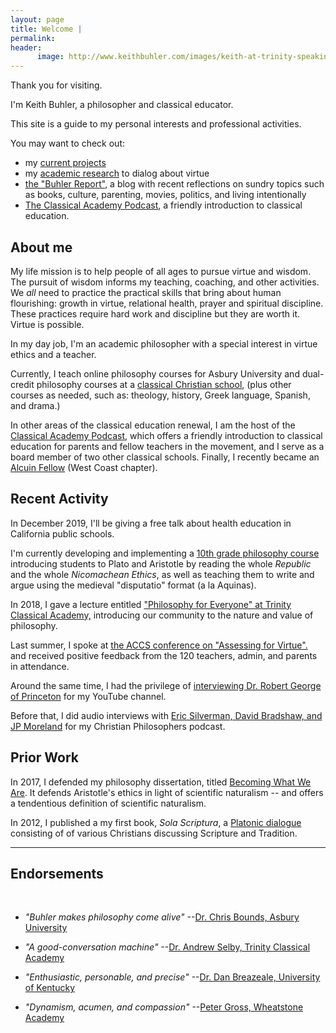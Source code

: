 ```yaml
---
layout: page
title: Welcome | 
permalink: 
header:
      image: http://www.keithbuhler.com/images/keith-at-trinity-speaking.jpg
---
```


Thank you for visiting. 

I'm Keith Buhler, a philosopher and classical educator. 

This site is a guide to my personal interests and professional activities. 

You may want to check out: 

* my [current projects](/projects)
* my [academic research](/research) to dialog about virtue 
* [the "Buhler Report"](/blog), a blog with recent reflections on  sundry topics such as books, culture, parenting, movies, politics, and living intentionally
* [The Classical Academy Podcast](https://www.trinityclassicalacademy.com/about/podcast), a friendly introduction to classical education. 



## About me

My life mission is to help people of all ages to pursue virtue and wisdom.  The pursuit of wisdom informs my teaching, coaching, and other activities.  We *all* need to practice the practical skills that bring about human flourishing: growth in virtue, relational health, prayer and spiritual discipline. These practices require hard work and discipline but they are worth it. Virtue is possible.

In my day job, I'm an academic philosopher with a special interest in virtue ethics and a teacher.  

Currently, I teach online philosophy courses for Asbury University and  dual-credit philosophy courses at a [classical Christian school](https://classicalchristian.org/), (plus other courses as needed, such as: theology, history, Greek language, Spanish, and drama.) 

In other areas of the classical education renewal, I am the host of the [Classical Academy Podcast](https://www.trinityclassicalacademy.com/about/podcast), which offers a friendly introduction to classical education for parents and fellow teachers in the movement, and I serve as a board member of two other classical schools. Finally, I recently became an [Alcuin Fellow](http://www.alcuinfellowship.com/) (West Coast chapter). 



## Recent Activity

In December 2019, I'll be giving a free talk about health education in California public schools. 

I'm currently developing and implementing a [10th grade philosophy course](http://www.keithbuhler.com/trinity-philosophy/) introducing students to Plato and Aristotle by reading the whole *Republic* and the whole *Nicomachean Ethics*, as well as teaching them to write and argue using the medieval "disputatio" format (a la Aquinas).  

In 2018, I gave a lecture entitled ["Philosophy for Everyone" at Trinity Classical Academy,](https://www.youtube.com/watch?v=SMvlTUVFf4M&t=137s) introducing our community to the nature and value of philosophy. 
<br> 

Last summer, I spoke at [the ACCS conference on "Assessing for Virtue".](https://www.youtube.com/watch?v=ovzMF-znsN8&t=2394s) and received positive feedback from the 120 teachers, admin, and parents in attendance.  

Around the same time, I had the privilege of [interviewing Dr. Robert George of Princeton](https://www.youtube.com/watch?v=tfDdJiyDnaY&t=10s) for my YouTube channel. 

Before that, I did audio interviews with [Eric Silverman, David Bradshaw, and JP Moreland](http://www.advicetochristianphilosophers.com/) for my Christian Philosophers podcast.

## Prior Work

In 2017, I defended my philosophy dissertation, titled [Becoming What We Are](/phd). It defends Aristotle's ethics in light of scientific naturalism -- and offers a tendentious definition of scientific naturalism. 

In 2012, I published a my first book, *Sola Scriptura*, a [Platonic dialogue](http://bitly.com/ScriptureOrTradition) consisting of of various Christians discussing Scripture and Tradition. 


----- 

## Endorsements

<br> 

* *"Buhler makes philosophy come alive"*  --[Dr. Chris Bounds, Asbury University](https://www.asbury.edu/academics/departments/christian-studies-philosophy/faculty-staff/chris-bounds)

* *"A good-conversation machine"* --[Dr. Andrew Selby, Trinity Classical Academy](https://baylor.academia.edu/AndrewSelby)

* *"Enthusiastic, personable, and precise"* --[Dr. Dan Breazeale, University of Kentucky](https://philosophy.as.uky.edu/users/breazeal)

*  *"Dynamism, acumen, and compassion"*   --[Peter Gross, Wheatstone Academy](http://www.wheatstoneministries.com/people/)